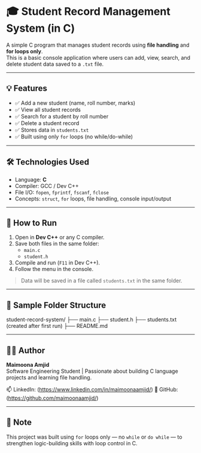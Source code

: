# 🎓 Student Record Management System (in C)

A simple C program that manages student records using **file handling** and **for loops only**.  
This is a basic console application where users can add, view, search, and delete student data saved to a `.txt` file.

---

## 💡 Features

- ✅ Add a new student (name, roll number, marks)
- ✅ View all student records
- ✅ Search for a student by roll number
- ✅ Delete a student record
- ✅ Stores data in `students.txt`
- ✅ Built using only `for` loops (no while/do-while)

---

## 🛠️ Technologies Used

- Language: **C**
- Compiler: GCC / Dev C++
- File I/O: `fopen`, `fprintf`, `fscanf`, `fclose`
- Concepts: `struct`, `for` loops, file handling, console input/output

---

## 🧩 How to Run

1. Open in **Dev C++** or any C compiler.
2. Save both files in the same folder:
    - `main.c`
    - `student.h`
3. Compile and run (`F11` in Dev C++).
4. Follow the menu in the console.

> Data will be saved in a file called `students.txt` in the same folder.

---

## 📂 Sample Folder Structure
student-record-system/
├── main.c
├── student.h
├── students.txt (created after first run)
├── README.md


---

## 👩‍💻 Author

**Maimoona Amjid**  
Software Engineering Student | Passionate about building C language projects and learning file handling.

📫 LinkedIn: (https://www.linkedin.com/in/maimoonaamjid/)
📁 GitHub: (https://github.com/maimoonaamjid/)

---

## 📌 Note

This project was built using `for` loops only — no `while` or `do while` — to strengthen logic-building skills with loop control in C.



